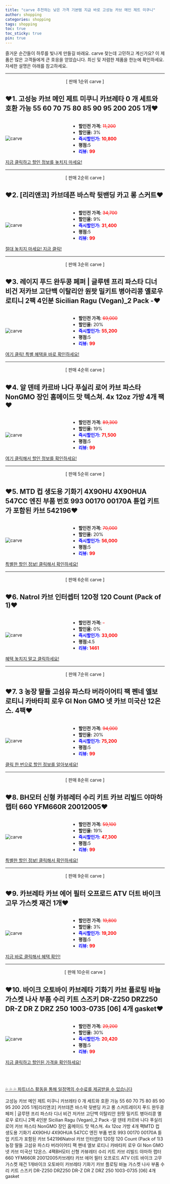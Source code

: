 ```yaml
---
title: "carve 추천하는 낮은 가격 기본템 지금 바로 고성능 카브 메인 제트 미쿠니"
author: shopping
categories: shopping
tags: shopping
toc: true
toc_sticky: true
pin: true
---
```

즐거운 순간들이 하루를 빛나게 만들길 바래요. carve 찾는데 고민하고 계신가요? 이 제품은 많은 고객들에게 큰 호응을 얻었습니다. 최신 및 저렴한 제품을 한눈에 확인하세요. 자세한 설명은 아래를 참고하세요.

---
<p class="toplist" style="margin: 0 auto; display: block; width: fit-content;">[ 판매 1순위 carve ]</p>

<h2><strong>❤️1. 고성능 카브 메인 제트 미쿠니 카브레타 0 개 세트와 호환 가능 55 60 70 75 80 85 90 95 200 205 1개❤️</strong></h2>

<div style="display: flex; align-items: center;">
    <div style="flex: 0.4;">
        <img src="https://thumbnail6.coupangcdn.com/thumbnails/remote/230x230ex/image/vendor_inventory/e519/830d39fd49fcbd2b9b9fe3b42952ef324cdf8387daaa819f0c5eff1259d2.jpg" alt="carve" style="max-width: 100%;">
    </div>
    <div style="flex: 0.6; margin-left: 10px;">
        <ul>
            <li><strong>할인전 가격:</strong> <del style="color: red;">11,200</del></li>
            <li><strong>할인율:</strong> 3%</li>
            <li><span style='color:blue'><strong>즉시할인가:</strong></span> <span style='color:red'><strong>10,800</strong></span></li>
            <li><strong>평점:</strong>5</li>
            <li><span style='color:blue'><strong>리뷰:</strong></span> <span style='color:red'><strong>99</strong></span></li>
        </ul>
    </div>
</div>
<div class="center">
    <a href="https://selin100587001.github.io?lptag=AF9450613&subid=githubio&pageKey=8244301728&traceid=V0-153&itemId=23727034022&vendorItemId=90751832901" class="myButton">
        지금 클릭하고 할인 정보를 놓치지 마세요!
    </a>
</div>


---
<p class="toplist" style="margin: 0 auto; display: block; width: fit-content;">[ 판매 2순위 carve ]</p>

<h2><strong>❤️2. [리리앤코] 카브데픈 바스락 뒷밴딩 카고 롱 스커트❤️</strong></h2>

<div style="display: flex; align-items: center;">
    <div style="flex: 0.4;">
        <img src="https://thumbnail10.coupangcdn.com/thumbnails/remote/230x230ex/image/vendor_inventory/4feb/89aa2554468bcf1eedae4e21a7b119a714fa5adea7ff2f60fad9561b427a.jpg" alt="carve" style="max-width: 100%;">
    </div>
    <div style="flex: 0.6; margin-left: 10px;">
        <ul>
            <li><strong>할인전 가격:</strong> <del style="color: red;">34,700</del></li>
            <li><strong>할인율:</strong> 9%</li>
            <li><span style='color:blue'><strong>즉시할인가:</strong></span> <span style='color:red'><strong>31,400</strong></span></li>
            <li><strong>평점:</strong>5</li>
            <li><span style='color:blue'><strong>리뷰:</strong></span> <span style='color:red'><strong>99</strong></span></li>
        </ul>
    </div>
</div>
<div class="center">
    <a href="https://selin100587001.github.io?lptag=AF9450613&subid=githubio&pageKey=8253913500&traceid=V0-153&itemId=23766715393&vendorItemId=90791056020" class="myButton">
        절대 놓치지 마세요! 지금 클릭!
    </a>
</div>


---
<p class="toplist" style="margin: 0 auto; display: block; width: fit-content;">[ 판매 3순위 carve ]</p>

<h2><strong>❤️3. 레이지 푸드 완두콩 페퍼 | 글루텐 프리 파스타 디너 비건 저카브 고단백 이탈리안 원팟 밀키트 병아리콩 옐로우 로티니 2팩 4인분 Sicilian Ragu (Vegan)_2 Pack -❤️</strong></h2>

<div style="display: flex; align-items: center;">
    <div style="flex: 0.4;">
        <img src="https://thumbnail9.coupangcdn.com/thumbnails/remote/230x230ex/image/vendor_inventory/9d17/76ebda27198f64dfbc51de981a5a4992f834e6bd68907b12a02a4744a79a.jpg" alt="carve" style="max-width: 100%;">
    </div>
    <div style="flex: 0.6; margin-left: 10px;">
        <ul>
            <li><strong>할인전 가격:</strong> <del style="color: red;">69,000</del></li>
            <li><strong>할인율:</strong> 20%</li>
            <li><span style='color:blue'><strong>즉시할인가:</strong></span> <span style='color:red'><strong>55,200</strong></span></li>
            <li><strong>평점:</strong>5</li>
            <li><span style='color:blue'><strong>리뷰:</strong></span> <span style='color:red'><strong>99</strong></span></li>
        </ul>
    </div>
</div>
<div class="center">
    <a href="https://selin100587001.github.io?lptag=AF9450613&subid=githubio&pageKey=8252769904&traceid=V0-153&itemId=23762070770&vendorItemId=90786470171" class="myButton">
        여기 클릭! 특별 혜택을 바로 확인하세요!
    </a>
</div>


---
<p class="toplist" style="margin: 0 auto; display: block; width: fit-content;">[ 판매 4순위 carve ]</p>

<h2><strong>❤️4. 알 덴테 카르바 나다 푸실리 로어 카브 파스타 NonGMO 장인 홈메이드 맛 텍스쳐. 4x 12oz 가방 4개 팩❤️</strong></h2>

<div style="display: flex; align-items: center;">
    <div style="flex: 0.4;">
        <img src="https://thumbnail10.coupangcdn.com/thumbnails/remote/230x230ex/image/vendor_inventory/4c29/70aecdc9fda155722b11e35661607458fe668dc5bacff8950c717d63a995.jpg" alt="carve" style="max-width: 100%;">
    </div>
    <div style="flex: 0.6; margin-left: 10px;">
        <ul>
            <li><strong>할인전 가격:</strong> <del style="color: red;">89,300</del></li>
            <li><strong>할인율:</strong> 19%</li>
            <li><span style='color:blue'><strong>즉시할인가:</strong></span> <span style='color:red'><strong>71,500</strong></span></li>
            <li><strong>평점:</strong>5</li>
            <li><span style='color:blue'><strong>리뷰:</strong></span> <span style='color:red'><strong>99</strong></span></li>
        </ul>
    </div>
</div>
<div class="center">
    <a href="https://selin100587001.github.io?lptag=AF9450613&subid=githubio&pageKey=8252767351&traceid=V0-153&itemId=23762056734&vendorItemId=90786456263" class="myButton">
        여기 클릭해서 할인 정보를 확인하세요!
    </a>
</div>


---
<p class="toplist" style="margin: 0 auto; display: block; width: fit-content;">[ 판매 5순위 carve ]</p>

<h2><strong>❤️5. MTD 컵 생도용 기화기 4X90HU 4X90HUA 547CC 엔진 부품 번호 993 00170 00170A 튠업 키트가 포함된 카브 542196❤️</strong></h2>

<div style="display: flex; align-items: center;">
    <div style="flex: 0.4;">
        <img src="https://thumbnail7.coupangcdn.com/thumbnails/remote/230x230ex/image/vendor_inventory/3702/fb1cb33c2ac2e423835b0e254398f8d04b391baf903ec3ae848b136fe8fe.jpg" alt="carve" style="max-width: 100%;">
    </div>
    <div style="flex: 0.6; margin-left: 10px;">
        <ul>
            <li><strong>할인전 가격:</strong> <del style="color: red;">70,000</del></li>
            <li><strong>할인율:</strong> 20%</li>
            <li><span style='color:blue'><strong>즉시할인가:</strong></span> <span style='color:red'><strong>56,000</strong></span></li>
            <li><strong>평점:</strong>5</li>
            <li><span style='color:blue'><strong>리뷰:</strong></span> <span style='color:red'><strong>99</strong></span></li>
        </ul>
    </div>
</div>
<div class="center">
    <a href="https://selin100587001.github.io?lptag=AF9450613&subid=githubio&pageKey=8252906828&traceid=V0-153&itemId=23762779374&vendorItemId=90787175373" class="myButton">
        특별한 할인 정보! 클릭해서 확인하세요!
    </a>
</div>


---
<p class="toplist" style="margin: 0 auto; display: block; width: fit-content;">[ 판매 6순위 carve ]</p>

<h2><strong>❤️6. Natrol 카브 인터셉터 120정 120 Count (Pack of 1)❤️</strong></h2>

<div style="display: flex; align-items: center;">
    <div style="flex: 0.4;">
        <img src="https://thumbnail6.coupangcdn.com/thumbnails/remote/230x230ex/image/vendor_inventory/0b9a/7a7fcc6d5b6efb6f965d468ef0cf269c35ef900eea9482dcb4ed13365e63.jpg" alt="carve" style="max-width: 100%;">
    </div>
    <div style="flex: 0.6; margin-left: 10px;">
        <ul>
            <li><strong>할인전 가격:</strong> <del style="color: red;">-</del></li>
            <li><strong>할인율:</strong> 0%</li>
            <li><span style='color:blue'><strong>즉시할인가:</strong></span> <span style='color:red'><strong>33,000</strong></span></li>
            <li><strong>평점:</strong>4.5</li>
            <li><span style='color:blue'><strong>리뷰:</strong></span> <span style='color:red'><strong>1461</strong></span></li>
        </ul>
    </div>
</div>
<div class="center">
    <a href="https://selin100587001.github.io?lptag=AF9450613&subid=githubio&pageKey=391554&traceid=V0-153&itemId=23762905178&vendorItemId=90787300030" class="myButton">
        혜택 놓치지 말고 클릭하세요!
    </a>
</div>


---
<p class="toplist" style="margin: 0 auto; display: block; width: fit-content;">[ 판매 7순위 carve ]</p>

<h2><strong>❤️7. 3 농장 딸들 고섬유 파스타 버라이어티 팩 펜네 엘보 로티니 카바타피 로우 GI Non GMO 넷 카브 미국산 12온스. 4팩❤️</strong></h2>

<div style="display: flex; align-items: center;">
    <div style="flex: 0.4;">
        <img src="https://thumbnail6.coupangcdn.com/thumbnails/remote/230x230ex/image/vendor_inventory/300f/f137be105e9af1fc035c43e4313c35db48ff83ff46575c1b27fd9cffd1e8.jpg" alt="carve" style="max-width: 100%;">
    </div>
    <div style="flex: 0.6; margin-left: 10px;">
        <ul>
            <li><strong>할인전 가격:</strong> <del style="color: red;">94,000</del></li>
            <li><strong>할인율:</strong> 20%</li>
            <li><span style='color:blue'><strong>즉시할인가:</strong></span> <span style='color:red'><strong>75,200</strong></span></li>
            <li><strong>평점:</strong>5</li>
            <li><span style='color:blue'><strong>리뷰:</strong></span> <span style='color:red'><strong>99</strong></span></li>
        </ul>
    </div>
</div>
<div class="center">
    <a href="https://selin100587001.github.io?lptag=AF9450613&subid=githubio&pageKey=8252769409&traceid=V0-153&itemId=23762068220&vendorItemId=90786467626" class="myButton">
        클릭 한 번으로 할인 정보를 알아보세요!
    </a>
</div>


---
<p class="toplist" style="margin: 0 auto; display: block; width: fit-content;">[ 판매 8순위 carve ]</p>

<h2><strong>❤️8. BH모터 신형 카뷰레터 수리 키트 카브 리빌드 야마하 랩터 660 YFM660R 20012005❤️</strong></h2>

<div style="display: flex; align-items: center;">
    <div style="flex: 0.4;">
        <img src="https://thumbnail8.coupangcdn.com/thumbnails/remote/230x230ex/image/vendor_inventory/12db/5bc2be1f2bf4a35db43cfbd6dbfbad83f76eb945750db5b2f8d91bb9c1fd.jpg" alt="carve" style="max-width: 100%;">
    </div>
    <div style="flex: 0.6; margin-left: 10px;">
        <ul>
            <li><strong>할인전 가격:</strong> <del style="color: red;">59,100</del></li>
            <li><strong>할인율:</strong> 19%</li>
            <li><span style='color:blue'><strong>즉시할인가:</strong></span> <span style='color:red'><strong>47,300</strong></span></li>
            <li><strong>평점:</strong>5</li>
            <li><span style='color:blue'><strong>리뷰:</strong></span> <span style='color:red'><strong>99</strong></span></li>
        </ul>
    </div>
</div>
<div class="center">
    <a href="https://selin100587001.github.io?lptag=AF9450613&subid=githubio&pageKey=8253223451&traceid=V0-153&itemId=23763900631&vendorItemId=90788279949" class="myButton">
        특별한 할인 정보! 클릭해서 확인하세요!
    </a>
</div>


---
<p class="toplist" style="margin: 0 auto; display: block; width: fit-content;">[ 판매 9순위 carve ]</p>

<h2><strong>❤️9. 카브레타 카브 에어 필터 오프로드 ATV 더트 바이크 고무 가스켓 재건 1개❤️</strong></h2>

<div style="display: flex; align-items: center;">
    <div style="flex: 0.4;">
        <img src="https://thumbnail8.coupangcdn.com/thumbnails/remote/230x230ex/image/vendor_inventory/380b/3c8a6848ec4bded93fec1d791065cc8fef6b49ad5d23c85fc21185adcb8d.jpg" alt="carve" style="max-width: 100%;">
    </div>
    <div style="flex: 0.6; margin-left: 10px;">
        <ul>
            <li><strong>할인전 가격:</strong> <del style="color: red;">19,800</del></li>
            <li><strong>할인율:</strong> 3%</li>
            <li><span style='color:blue'><strong>즉시할인가:</strong></span> <span style='color:red'><strong>19,200</strong></span></li>
            <li><strong>평점:</strong>5</li>
            <li><span style='color:blue'><strong>리뷰:</strong></span> <span style='color:red'><strong>99</strong></span></li>
        </ul>
    </div>
</div>
<div class="center">
    <a href="https://selin100587001.github.io?lptag=AF9450613&subid=githubio&pageKey=8244299778&traceid=V0-153&itemId=23727027847&vendorItemId=90751826887" class="myButton">
        지금 바로 클릭해서 혜택 확인!
    </a>
</div>


---
<p class="toplist" style="margin: 0 auto; display: block; width: fit-content;">[ 판매 10순위 carve ]</p>

<h2><strong>❤️10. 바이크 오토바이 카브레타 기화기 카브 플로팅 바늘 가스켓 나사 부품 수리 키트 스즈키 DR-Z250 DRZ250 DR-Z DR Z DRZ 250 1003-0735 [06] 4개 gasket❤️</strong></h2>

<div style="display: flex; align-items: center;">
    <div style="flex: 0.4;">
        <img src="https://thumbnail7.coupangcdn.com/thumbnails/remote/230x230ex/image/vendor_inventory/5e13/9c23febfd9a3ce56e90c23b3bc4bbe7b62e9edfa377f12e6738551bac3be.jpg" alt="carve" style="max-width: 100%;">
    </div>
    <div style="flex: 0.6; margin-left: 10px;">
        <ul>
            <li><strong>할인전 가격:</strong> <del style="color: red;">29,200</del></li>
            <li><strong>할인율:</strong> 30%</li>
            <li><span style='color:blue'><strong>즉시할인가:</strong></span> <span style='color:red'><strong>20,420</strong></span></li>
            <li><strong>평점:</strong>5</li>
            <li><span style='color:blue'><strong>리뷰:</strong></span> <span style='color:red'><strong>99</strong></span></li>
        </ul>
    </div>
</div>
<div class="center">
    <a href="https://selin100587001.github.io?lptag=AF9450613&subid=githubio&pageKey=8253480754&traceid=V0-153&itemId=23764924290&vendorItemId=90789287293" class="myButton">
        지금 클릭하고 할인된 가격을 확인하세요!
    </a>
</div>

<br><br><br>[💦 💦 💦 파트너스 활동을 통해 일정액의 수수료를 제공받을 수 있습니다](https://link.coupang.com/a/bcpT2c)<br><br>고성능 카브 메인 제트 미쿠니 카브레타 0 개 세트와 호환 가능 55 60 70 75 80 85 90 95 200 205 1개[리리앤코] 카브데픈 바스락 뒷밴딩 카고 롱 스커트레이지 푸드 완두콩 페퍼 | 글루텐 프리 파스타 디너 비건 저카브 고단백 이탈리안 원팟 밀키트 병아리콩 옐로우 로티니 2팩 4인분 Sicilian Ragu (Vegan)_2 Pack -알 덴테 카르바 나다 푸실리 로어 카브 파스타 NonGMO 장인 홈메이드 맛 텍스쳐. 4x 12oz 가방 4개 팩MTD 컵 생도용 기화기 4X90HU 4X90HUA 547CC 엔진 부품 번호 993 00170 00170A 튠업 키트가 포함된 카브 542196Natrol 카브 인터셉터 120정 120 Count (Pack of 1)3 농장 딸들 고섬유 파스타 버라이어티 팩 펜네 엘보 로티니 카바타피 로우 GI Non GMO 넷 카브 미국산 12온스. 4팩BH모터 신형 카뷰레터 수리 키트 카브 리빌드 야마하 랩터 660 YFM660R 20012005카브레타 카브 에어 필터 오프로드 ATV 더트 바이크 고무 가스켓 재건 1개바이크 오토바이 카브레타 기화기 카브 플로팅 바늘 가스켓 나사 부품 수리 키트 스즈키 DR-Z250 DRZ250 DR-Z DR Z DRZ 250 1003-0735 [06] 4개 gasket